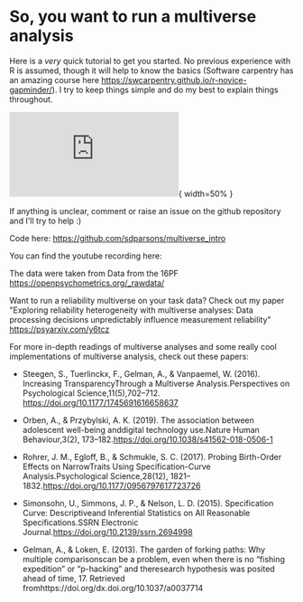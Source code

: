 # So, you want to run a multiverse analysis

Here is a *very* quick tutorial to get you started. No previous experience with R is assumed, though it will help to know the basics (Software carpentry has an amazing course here https://swcarpentry.github.io/r-novice-gapminder/). I try to keep things simple and do my best to explain things throughout. 

![multiverse](https://github.com/sdparsons/multiverse_intro/blob/master/plot_200_models.pdf){ width=50% }

If anything is unclear, comment or raise an issue on the github repository and I'll try to help :)

Code here: https://github.com/sdparsons/multiverse_intro

You can find the youtube recording here:

The data were taken from Data from the 16PF  https://openpsychometrics.org/_rawdata/

Want to run a reliability multiverse on your task data? Check out my paper "Exploring reliability heterogeneity with multiverse analyses: Data processing decisions unpredictably influence measurement reliability" https://psyarxiv.com/y6tcz

For more in-depth readings of multiverse analyses and some really cool implementations of multiverse analysis, check out these papers:


* Steegen, S., Tuerlinckx, F., Gelman, A., & Vanpaemel, W. (2016). Increasing TransparencyThrough a Multiverse Analysis.Perspectives on Psychological Science,11(5),702–712. https://doi.org/10.1177/1745691616658637

* Orben, A., & Przybylski, A. K. (2019). The association between adolescent well-being anddigital technology use.Nature Human Behaviour,3(2), 173–182.https://doi.org/10.1038/s41562-018-0506-1

* Rohrer, J. M., Egloff, B., & Schmukle, S. C. (2017). Probing Birth-Order Effects on NarrowTraits Using Specification-Curve Analysis.Psychological Science,28(12), 1821–1832.https://doi.org/10.1177/0956797617723726

* Simonsohn, U., Simmons, J. P., & Nelson, L. D. (2015). Specification Curve: Descriptiveand Inferential Statistics on All Reasonable Specifications.SSRN Electronic Journal.https://doi.org/10.2139/ssrn.2694998

* Gelman, A., & Loken, E. (2013). The garden of forking paths: Why multiple comparisonscan be a problem, even when there is no “fishing expedition” or “p-hacking” and theresearch hypothesis was posited ahead of time, 17. Retrieved fromhttps://doi.org/dx.doi.org/10.1037/a0037714

